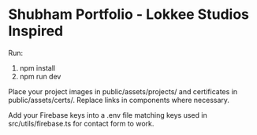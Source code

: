 # Shubham Portfolio - Lokkee Studios Inspired

Run:

1. npm install
2. npm run dev

Place your project images in public/assets/projects/ and certificates in public/assets/certs/. Replace links in components where necessary.

Add your Firebase keys into a .env file matching keys used in src/utils/firebase.ts for contact form to work.
